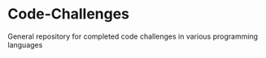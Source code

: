 # Code-Challenges
General repository for completed code challenges in various programming languages
